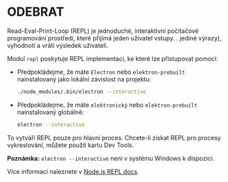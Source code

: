 # ODEBRAT

Read-Eval-Print-Loop (REPL) je jednoduché, interaktivní počítačové programování prostředí, které přijímá jeden uživatel vstupy. . jediné výrazy), vyhodnotí a vrátí výsledek uživateli.

Modul `repl` poskytuje REPL implementaci, ke které lze přistupovat pomocí:

* Předpokládejme, že máte `Electron` nebo `elektron-prebuilt` nainstalovaný jako lokální závislost na projektu:

  ```sh
  ./node_modules/.bin/electron --interactive
  ```
* Předpokládejme, že máte `elektronický` nebo `elektron-prebuilt` nainstalovaný globálně:

  ```sh
  electron --interactive
  ```

To vytváří REPL pouze pro hlavní proces. Chcete-li získat REPL pro procesy vykreslování, můžete použít kartu Dev Tools.

**Poznámka:** `electron --interactive` není v systému Windows k dispozici.

Více informací naleznete v [Node.js REPL docs](https://nodejs.org/dist/latest/docs/api/repl.html).
